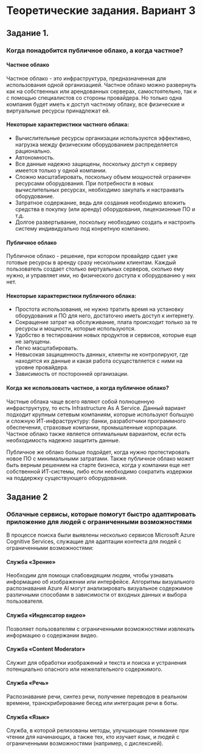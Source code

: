 # Теоретические задания. Вариант 3
## Задание 1.
### Когда понадобится публичное облако, а когда частное?

#### Частное облако
Частное облако - это инфраструктура, предназначенная для использования одной организацией. Частное облако можно развернуть как на собственных или арендованных серверах, самостоятельно, так и с помощью специалистов со стороны провайдера. Но только одна компания будет иметь к доступ частному облаку, все физические и виртуальные ресурсы принадлежат ей.

#### Некоторые характеристики частного облака: 
- Вычислительные ресурсы организации используются эффективно, нагрузка между физическим оборудованием распределяется рационально.
- Автономность.
- Все данные надежно защищены, поскольку доступ к серверу имеется только у одной компании.
- Сложно масштабировать, поскольку объем мощностей ограничен ресурсами оборудования. При потребности в новых вычислительных ресурсах, необходимо закупать и настраивать оборудование.
- Затратное содержание, ведь для создания необходимо вложить средства в покупку (или аренду) оборудования, лицензионные ПО и т.д.
- Долгое развертывание, поскольку необходимо создать и настроить систему индивидуально под конретную компанию.

#### Публичное облако
Публичное облако - решение, при котором провайдер сдает уже готовые ресурсы в аренду сразу нескольким клиентам. Каждый пользователь создает столько виртуальных серверов, сколько ему нужно, и управляет ими, но физического доступа к оборудованию у них нет.

#### Некоторые характеристики публичного облака:
- Простота использования, не нужно тратить время на установку оборудования и ПО для него, достаточно иметь доступ к интернету.
- Сокращение затрат на обслуживание, плата происходит только за те ресурсы и мощности, которые используются.
- Удобство в тестировании новых продуктов и сервисов, которые еще не запущены.
- Легко масштабировать.
- Невысокая защищенность данных, клиенты не контролируют, где находятся их данные и какая работа осуществляется с ними на уровне провайдера.
- Зависимость от посторонней организации.

#### Когда же использовать частное, а когда публичное облако?
Частные облака чаще всего являют собой полноценную инфраструктуру, то есть Infrastructure As A Service. Данный вариант подходит крупным сетевым компаниям, которые используют большую и сложную ИТ-инфраструктуру: банки, разработчики программного обеспечения, страховые компании, промышленные корпорации. Частное облако также является оптимальным вариантом, если есть необходимость надежно защитить данные.

Публичное же облако больше подойдет, когда нужно протестировать новое ПО с минимальными затратами. Также публичное облако может быть верным решением на старте бизнеса, когда у компании еще нет собственной ИТ-системы, либо если необходимо сократить издержки на поддержку существующего оборудования.

## Задание 2
### Облачные сервисы, которые помогут быстро адаптировать приложение для людей с ограниченными возможностями
В процессе поиска были выявлены несколько сервисов Microsoft Azure Cognitive Services, служащие для адаптации контекта для людей с ограниченными возможностями:

#### Служба «‎Зрение»‎

Необходим для помощи слабовидящим людям, чтобы узнавать информацию об изображении или интерфейсе. Алгоритмы визуального распознавания Azure AI могут анализировать визуальное содержимое различными способами в зависимости от входных данных и выбора пользователя. 

#### Служба «‎Индексатор видео»‎
Позволяет пользователям с ограниченными возможностями извлекать информацию о содержании видео.

#### Служба «‎Content Moderator»
Служит для обработки изображений и текста и поиска и устранения потенциально опасного или нежелательного содержимого.

#### Служба «‎Речь»‎
Распознавание речи, синтез речи, получение переводов в реальном времени, транскрибирование бесед или интеграция речи в боты.

#### Служба «‎Язык»‎
Служба, в которой релизованы методы, улучшающие понимание при чтении для начинающих, а также тех, кто изучает язык, и людей с ограниченными возможностями (например, с дислексией).

